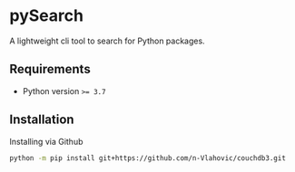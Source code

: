 # pySearch

A lightweight cli tool to search for Python packages.

## Requirements  

- Python version `>= 3.7`

## Installation

Installing via Github
```bash
python -m pip install git+https://github.com/n-Vlahovic/couchdb3.git
```
